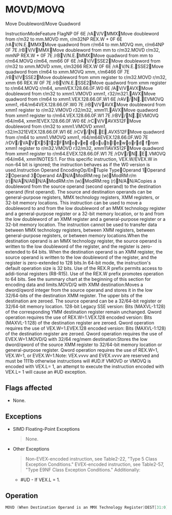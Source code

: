 # MOVD/MOVQ

Move Doubleword/Move Quadword

InstructionModeFeature FlagNP 0F 6E /rAV/VMMXMove doubleword from r/m32 to mm.MOVD mm, r/m32NP REX.W + 0F 6E /rAV/N.E.MMXMove quadword from r/m64 to mm.MOVQ mm, r/m64NP 0F 7E /rBV/VMMXMove doubleword from mm to r/m32.MOVD r/m32, mmNP REX.W + 0F 7E /rBV/N.E.MMXMove quadword from mm to r/m64.MOVQ r/m64, mm66 0F 6E /rAV/VSSE2Move doubleword from r/m32 to xmm.MOVD xmm, r/m3266 REX.W 0F 6E /rAV/N.E.SSE2Move quadword from r/m64 to xmm.MOVQ xmm, r/m6466 0F 7E /rBV/VSSE2Move doubleword from xmm register to r/m32.MOVD r/m32, xmm 66 REX.W 0F 7E /rBV/N.E.SSE2Move quadword from xmm register to r/m64.MOVQ r/m64, xmmVEX.128.66.0F.W0 6E /AV/VAVXMove doubleword from r/m32 to xmm1.VMOVD xmm1, r32/m321.AVXMove quadword from r/m64 to xmm1.VEX.128.66.0F.W1 6E /rAV/N.EVMOVQ xmm1, r64/m64VEX.128.66.0F.W0 7E /rBV/VAVXMove doubleword from xmm1 register to r/m32.VMOVD r32/m32, xmm11.AVXMove quadword from xmm1 register to r/m64.VEX.128.66.0F.W1 7E /rBV/N.EVMOVQ r64/m64, xmm1EVEX.128.66.0F.W0 6E /rCV/VAVX512FMove doubleword from r/m32 to xmm1.VMOVD xmm1, r32/m321EVEX.128.66.0F.W1 6E /rCV/N.E.AVX512FMove quadword from r/m64 to xmm1.VMOVQ xmm1, r64/m64EVEX.128.66.0F.W0 7E /rDV/VAVX512FMove doubleword from xmm1 register to r/m32.VMOVD r32/m32, xmm11AVX512FMove quadword from xmm1 register to r/m64.EVEX.128.66.0F.W1 7E /rDV/N.E.VMOVQ r64/m64, xmm1NOTES:1.
For this specific instruction, VEX.W/EVEX.W in non-64 bit is ignored; the instruction behaves as if the W0 version is used.Instruction Operand EncodingOp/EnTuple TypeOperand 1Operand 2Operand 3Operand 4AN/AModRM:reg (w)ModRM:r/m (r)N/AN/ABN/AModRM:r/m (w)ModRM:reg (r)N/AN/ACopies a doubleword from the source operand (second operand) to the destination operand (first operand).
The source and destination operands can be general-purpose registers, MMX technology registers, XMM registers, or 32-bit memory locations.
This instruction can be used to move a doubleword to and from the low doubleword of an MMX technology register and a general-purpose register or a 32-bit memory location, or to and from the low doubleword of an XMM register and a general-purpose register or a 32-bit memory location.
The instruction cannot be used to transfer data between MMX technology registers, between XMM registers, between general-purpose registers, or between memory locations.When the destination operand is an MMX technology register, the source operand is written to the low doubleword of the register, and the register is zero-extended to 64 bits.
When the destination operand is an XMM register, the source operand is written to the low doubleword of the register, and the register is zero-extended to 128 bits.In 64-bit mode, the instruction's default operation size is 32 bits.
Use of the REX.R prefix permits access to addi-tional registers (R8-R15).
Use of the REX.W prefix promotes operation to 64 bits.
See the summary chart at the beginning of this section for encoding data and limits.MOVD/Q with XMM destination:Moves a dword/qword integer from the source operand and stores it in the low 32/64-bits of the destination XMM register.
The upper bits of the destination are zeroed.
The source operand can be a 32/64-bit register or 32/64-bit memory location.
128-bit Legacy SSE version: Bits (MAXVL-1:128) of the corresponding YMM destination register remain unchanged.
Qword operation requires the use of REX.W=1.VEX.128 encoded version: Bits (MAXVL-1:128) of the destination register are zeroed.
Qword operation requires the use of VEX.W=1.EVEX.128 encoded version: Bits (MAXVL-1:128) of the destination register are zeroed.
Qword operation requires the use of EVEX.W=1.MOVD/Q with 32/64 reg/mem destination:Stores the low dword/qword of the source XMM register to 32/64-bit memory location or general-purpose register.
Qword operation requires the use of REX.W=1, VEX.W=1, or EVEX.W=1.Note: VEX.vvvv and EVEX.vvvv are reserved and must be 1111b otherwise instructions will #UD.If VMOVD or VMOVQ is encoded with VEX.L= 1, an attempt to execute the instruction encoded with VEX.L= 1 will cause an #UD exception.

## Flags affected

- None.

## Exceptions

- SIMD Floating-Point Exceptions
  > None.
- Other Exceptions
  > Non-EVEX-encoded instruction, see Table2-22, "Type 5 Class Exception Conditions."
  > EVEX-encoded instruction, see Table2-57, "Type E9NF Class Exception Conditions."
  > Additionally:
  - #UD - If VEX.L = 1.

## Operation

```C
MOVD (When Destination Operand is an MMX Technology Register)DEST[31:0] := SRC;DEST[63:32] := 00000000H;MOVD (When Destination Operand is an XMM Register)DEST[31:0] := SRC;DEST[127:32] := 000000000000000000000000H;DEST[MAXVL-1:128] (Unmodified)MOVD (When Source Operand is an MMX Technology or XMM Register)DEST := SRC[31:0];VMOVD (VEX-Encoded Version when Destination is an XMM Register)DEST[31:0] := SRC[31:0]DEST[MAXVL-1:32] := 0MOVQ (When Destination Operand is an XMM Register)DEST[63:0] := SRC[63:0];MOVQ (When Destination Operand is r/m64)DEST[63:0] := SRC[63:0];MOVQ (When Source Operand is an XMM Register or r/m64)DEST := SRC[63:0];VMOVQ (VEX-Encoded Version When Destination is an XMM Register)DEST[63:0] := SRC[63:0]DEST[MAXVL-1:64] := 0VMOVD (EVEX-Encoded Version When Destination is an XMM Register)DEST[31:0] := SRC[31:0]DEST[MAXVL-1:32] := 0VMOVQ (EVEX-Encoded Version When Destination is an XMM Register)DEST[63:0] := SRC[63:0]DEST[MAXVL-1:64] := 0Intel C/C++ Compiler Intrinsic EquivalentMOVD __m64 _mm_cvtsi32_si64 (int i )MOVD int _mm_cvtsi64_si32 ( __m64m ) MOVD __m128i _mm_cvtsi32_si128 (int a) MOVD int _mm_cvtsi128_si32 ( __m128i a)MOVQ __int64 _mm_cvtsi128_si64(__m128i); MOVQ __m128i _mm_cvtsi64_si128(__int64);VMOVD __m128i _mm_cvtsi32_si128( int);VMOVD int _mm_cvtsi128_si32( __m128i );VMOVQ __m128i _mm_cvtsi64_si128 (__int64);VMOVQ __int64 _mm_cvtsi128_si64(__m128i );VMOVQ __m128i _mm_loadl_epi64( __m128i * s);VMOVQ void _mm_storel_epi64( __m128i * d, __m128i s);
```
